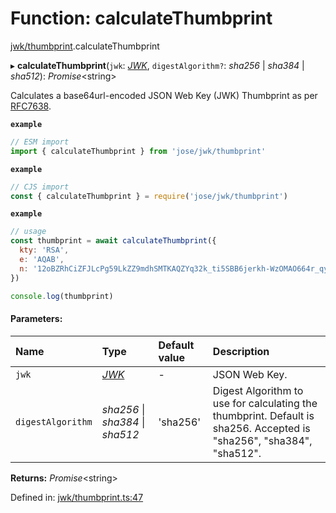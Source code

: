 # Function: calculateThumbprint

[jwk/thumbprint](../modules/jwk_thumbprint.md).calculateThumbprint

▸ **calculateThumbprint**(`jwk`: [*JWK*](../interfaces/types.jwk.md), `digestAlgorithm?`: *sha256* \| *sha384* \| *sha512*): *Promise*<string\>

Calculates a base64url-encoded JSON Web Key (JWK) Thumbprint as per
[RFC7638](https://tools.ietf.org/html/rfc7638).

**`example`** 
```js
// ESM import
import { calculateThumbprint } from 'jose/jwk/thumbprint'
```

**`example`** 
```js
// CJS import
const { calculateThumbprint } = require('jose/jwk/thumbprint')
```

**`example`** 
```js
// usage
const thumbprint = await calculateThumbprint({
  kty: 'RSA',
  e: 'AQAB',
  n: '12oBZRhCiZFJLcPg59LkZZ9mdhSMTKAQZYq32k_ti5SBB6jerkh-WzOMAO664r_qyLkqHUSp3u5SbXtseZEpN3XPWGKSxjsy-1JyEFTdLSYe6f9gfrmxkUF_7DTpq0gn6rntP05g2-wFW50YO7mosfdslfrTJYWHFhJALabAeYirYD7-9kqq9ebfFMF4sRRELbv9oi36As6Q9B3Qb5_C1rAzqfao_PCsf9EPsTZsVVVkA5qoIAr47lo1ipfiBPxUCCNSdvkmDTYgvvRm6ZoMjFbvOtgyts55fXKdMWv7I9HMD5HwE9uW839PWA514qhbcIsXEYSFMPMV6fnlsiZvQQ'
})

console.log(thumbprint)
```

#### Parameters:

Name | Type | Default value | Description |
:------ | :------ | :------ | :------ |
`jwk` | [*JWK*](../interfaces/types.jwk.md) | - | JSON Web Key.   |
`digestAlgorithm` | *sha256* \| *sha384* \| *sha512* | 'sha256' | Digest Algorithm to use for calculating the thumbprint. Default is sha256. Accepted is "sha256", "sha384", "sha512".    |

**Returns:** *Promise*<string\>

Defined in: [jwk/thumbprint.ts:47](https://github.com/panva/jose/blob/v3.9.0/src/jwk/thumbprint.ts#L47)
